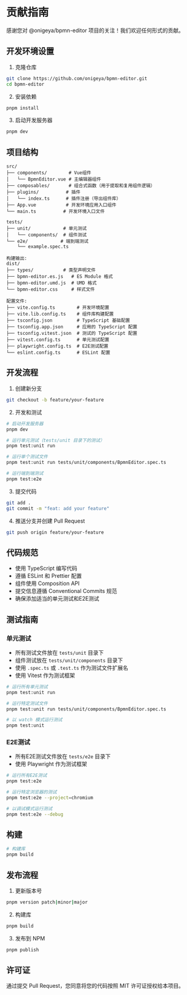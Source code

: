 # 贡献指南

感谢您对 @onigeya/bpmn-editor 项目的关注！我们欢迎任何形式的贡献。

## 开发环境设置

1. 克隆仓库

```sh
git clone https://github.com/onigeya/bpmn-editor.git
cd bpmn-editor
```

2. 安装依赖

```sh
pnpm install
```

3. 启动开发服务器

```sh
pnpm dev
```

## 项目结构

```
src/
├── components/        # Vue组件
│   └── BpmnEditor.vue # 主编辑器组件
├── composables/       # 组合式函数（用于提取和复用组件逻辑）
├── plugins/          # 插件
│   └── index.ts      # 插件注册（导出组件库）
├── App.vue           # 开发环境应用入口组件
└── main.ts          # 开发环境入口文件

tests/
├── unit/            # 单元测试
│   └── components/  # 组件测试
└── e2e/            # 端到端测试
    └── example.spec.ts

构建输出:
dist/
├── types/           # 类型声明文件
├── bpmn-editor.es.js   # ES Module 格式
├── bpmn-editor.umd.js  # UMD 格式
└── bpmn-editor.css     # 样式文件

配置文件:
├── vite.config.ts        # 开发环境配置
├── vite.lib.config.ts    # 组件库构建配置
├── tsconfig.json         # TypeScript 基础配置
├── tsconfig.app.json     # 应用的 TypeScript 配置
├── tsconfig.vitest.json  # 测试的 TypeScript 配置
├── vitest.config.ts      # 单元测试配置
├── playwright.config.ts  # E2E测试配置
└── eslint.config.ts      # ESLint 配置
```

## 开发流程

1. 创建新分支

```sh
git checkout -b feature/your-feature
```

2. 开发和测试

```sh
# 启动开发服务器
pnpm dev

# 运行单元测试（tests/unit 目录下的测试）
pnpm test:unit run

# 运行单个测试文件
pnpm test:unit run tests/unit/components/BpmnEditor.spec.ts

# 运行端到端测试
pnpm test:e2e
```

3. 提交代码

```sh
git add .
git commit -m "feat: add your feature"
```

4. 推送分支并创建 Pull Request

```sh
git push origin feature/your-feature
```

## 代码规范

- 使用 TypeScript 编写代码
- 遵循 ESLint 和 Prettier 配置
- 组件使用 Composition API
- 提交信息遵循 Conventional Commits 规范
- 确保添加适当的单元测试和E2E测试

## 测试指南

### 单元测试

- 所有测试文件放在 `tests/unit` 目录下
- 组件测试放在 `tests/unit/components` 目录下
- 使用 `.spec.ts` 或 `.test.ts` 作为测试文件扩展名
- 使用 Vitest 作为测试框架

```sh
# 运行所有单元测试
pnpm test:unit run

# 运行特定测试文件
pnpm test:unit run tests/unit/components/BpmnEditor.spec.ts

# 以 watch 模式运行测试
pnpm test:unit
```

### E2E测试

- 所有E2E测试文件放在 `tests/e2e` 目录下
- 使用 Playwright 作为测试框架

```sh
# 运行所有E2E测试
pnpm test:e2e

# 运行特定浏览器的测试
pnpm test:e2e --project=chromium

# 以调试模式运行测试
pnpm test:e2e --debug
```

## 构建

```sh
# 构建库
pnpm build
```

## 发布流程

1. 更新版本号

```sh
pnpm version patch|minor|major
```

2. 构建库

```sh
pnpm build
```

3. 发布到 NPM

```sh
pnpm publish
```

## 许可证

通过提交 Pull Request，您同意将您的代码按照 MIT 许可证授权给本项目。
